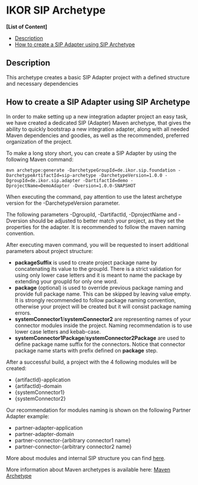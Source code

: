 # IKOR SIP Archetype

**\[List of Content\]**

- [Description](#description)
- [How to create a SIP Adapter using SIP Archetype](#how-to-create-a-sip-adapter-using-sip-archetype)

## Description

This archetype creates a basic SIP Adapter project with a defined structure and necessary dependencies

## How to create a SIP Adapter using SIP Archetype

In order to make setting up a new integration adapter project an easy task, we have created a dedicated SIP (Adapter) Maven archetype, that gives the ability to quickly bootstrap a new integration adapter, along with all needed Maven dependencies and goodies, as well as the recommended, preferred organization of the project.

To make a long story short, you can create a SIP Adapter by using the following Maven command:

`mvn archetype:generate -DarchetypeGroupId=de.ikor.sip.foundation -DarchetypeArtifactId=sip-archetype -DarchetypeVersion=1.0.0 -DgroupId=de.ikor.sip.adapter -DartifactId=demo -DprojectName=DemoAdapter -Dversion=1.0.0-SNAPSHOT`

When executing the command, pay attention to use the latest archetype version for the -DarchetypeVersion parameter.

The following parameters -DgroupId, -DartifactId, -DprojectName and -Dversion should be adjusted to better match your project,
as they set the properties for the adapter. It is recommended to follow the maven naming convention.

After executing maven command, you will be requested to insert additional parameters about project structure:

- **packageSuffix** is used to create project package name by concatenating its value to the groupId. There is a strict validation
    for using only lower case letters and it is meant to name the package by extending your groupId for only one word.
- **package** (optional) is used to override previous package naming and provide full package name. This can be skipped by leaving value empty.
    It is strongly recommended to follow package naming convention, otherwise your project will be created but it will consist
    package naming errors.
- **systemConnector1**/**systemConnector2** are representing names of your connector modules inside the project. Naming recommendation is to use lower case letters and kebab-case.
- **systemConnector1Package**/**systemConnector2Package** are used to define package name suffix for the connectors. Notice that
  connector package name starts with prefix defined on **package** step.

After a successful build, a project with the 4 following modules will be created:

- {artifactId}-application
- {artifactId}-domain
- {systemConnector1}
- {systemConnector2}

Our recommendation for modules naming is shown on the following Partner Adapter example:

- partner-adapter-application
- partner-adapter-domain
- partner-connector-{arbitrary connector1 name}
- partner-connector-{arbitrary connector2 name}

More about modules and internal SIP structure you can find [here](../README.md).

More information about Maven archetypes is available here:
[Maven Archetype](https://maven.apache.org/guides/introduction/introduction-to-archetypes.html)
